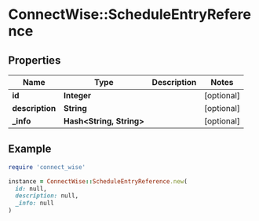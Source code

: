 # ConnectWise::ScheduleEntryReference

## Properties

| Name | Type | Description | Notes |
| ---- | ---- | ----------- | ----- |
| **id** | **Integer** |  | [optional] |
| **description** | **String** |  | [optional] |
| **_info** | **Hash&lt;String, String&gt;** |  | [optional] |

## Example

```ruby
require 'connect_wise'

instance = ConnectWise::ScheduleEntryReference.new(
  id: null,
  description: null,
  _info: null
)
```

